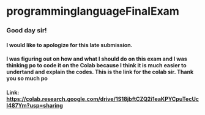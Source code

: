 # programminglanguageFinalExam

### Good day sir! 

#### I would like to apologize for this late submission. 
#### I was figuring out on how and what I should do on this exam and I was thinking po to code it on the Colab because I think it is much easier to undertand and explain the codes. This is the link for the colab sir. Thank you so much po

#### Link: https://colab.research.google.com/drive/1S18jbftCZQ2i1eaKPYCpuTecUcI487Ym?usp=sharing
